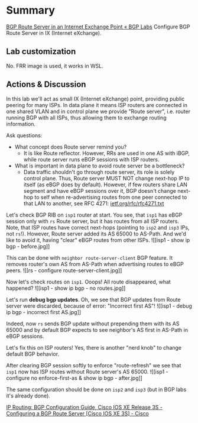 # Summary
[BGP Route Server in an Internet Exchange Point « BGP Labs](https://bgplabs.net/session/5-routeserver/)
Configure BGP Route Server in IX (Internet eXchange).
## Lab customization
No. FRR image is used, it works in WSL.
## Actions & Discussion
In this lab we'll act as small IX (Internet eXchange) point, providing public peering for many ISPs. In data plane it means ISP routers are connected in one shared VLAN and in control plane we provide "Route server", i.e. router running BGP with all ISPs, thus allowing them to exchange routing information. 

Ask questions:
- What concept does Route server remind you?
	- It is like Route reflector. However, RRs are used in one AS with iBGP, while route server runs eBGP sessions with ISP routers.
- What is important in data plane to avoid route server be a bottleneck?
	- Data traffic shouldn't go through route server, its role is solely control plane. Thus, Route server MUST NOT change next-hop IP to itself (as eBGP does by default). However, if few routers share LAN segment and have eBGP sessions over it, BGP doesn't change next-hop to self when re-advertising routes from one peer connected to that LAN to another, see RFC 4271: [ietf.org/rfc/rfc4271.txt](https://www.ietf.org/rfc/rfc4271.txt)

Let's check BGP RIB on `isp1` router at start. You see, that `isp1` has eBGP session only with `rs` Route server, but it has routes from all ISP routers. Note, that ISP routes have correct next-hops (pointing to `isp2` and `isp3` IPs, not `rs`!). However, Route server added its AS 65000 to AS-Path. And we'd like to avoid it, having "clear" eBGP routes from other ISPs.
![[isp1 - show ip bgp - before.jpg]]

This can be done with `neighbor route-server-client` BGP feature. It removes router's own AS from AS-Path when advertising routes to eBGP peers.
![[rs - configure route-server-client.jpg]]

Now let's check routes on `isp1`. Ooops! All route disappeared, what happened?
![[isp1 - show ip bgp - no routes.jpg]]

Let's run **debug bgp updates**. Oh, we see that BGP updates from Route server were discarded, because of error: "Incorrect first AS"! 
![[isp1 - debug ip bgp - incorrect first AS.jpg]]

Indeed, now `rs` sends BGP update without prepending them with its AS 65000 and by default BGP expects to see neighbor's AS first in AS-Path in eBGP sessions.

Let's fix this on ISP routers! Yes, there is another "nerd knob" to change default BGP behavior.

After clearing BGP session softly to enforce "route-refresh" we see that `isp1` now has ISP routes without Route server's AS 65000.
![[isp1 - configure no enforce-first-as & show ip bgp - after.jpg]]

The same configuration should be done on `isp2` and `isp3` (but in BGP labs it's already done).



[IP Routing: BGP Configuration Guide, Cisco IOS XE Release 3S - Configuring a BGP Route Server [Cisco IOS XE 3S] - Cisco](https://www.cisco.com/c/en/us/td/docs/ios-xml/ios/iproute_bgp/configuration/xe-3s/irg-xe-3s-book/irg-route-server.html)